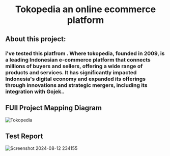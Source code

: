 # <div align=center>Tokopedia an online ecommerce platform </div>

## About this project:
### i've tested this platfrom . Where tokopedia, founded in 2009, is a leading Indonesian e-commerce platform that connects millions of buyers and sellers, offering a wide range of products and services. It has significantly impacted Indonesia's digital economy and expanded its offerings through innovations and strategic mergers, including its integration with Gojek..



##   FUll Project Mapping Diagram

![Tokopedia](https://github.com/user-attachments/assets/c6b46841-7403-473b-9f86-8d3deedbd8e3)


## Test Report 
![Screenshot 2024-08-12 234155](https://github.com/user-attachments/assets/d30db267-2267-4fd9-a1a0-03d1c7757b29)
